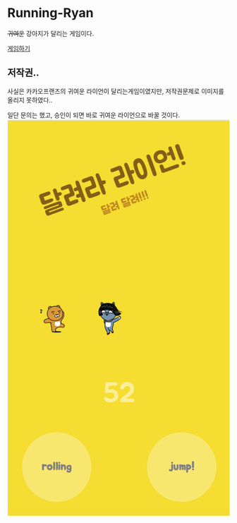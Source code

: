 # Running-Ryan
~~귀여운~~ 강아지가 달리는 게임이다.

[게임하기](https://j911.me/Running-Ryan/)

## 저작권..
사실은 카카오프랜즈의 귀여운 라이언이 달리는게임이였지만,
저작권문제로 이미지를 올리지 못하였다..

일단 문의는 했고, 승인이 되면 바로 귀여운 라이언으로 바꿀 것이다.
![running ryan](./img/running_ryan.png)
